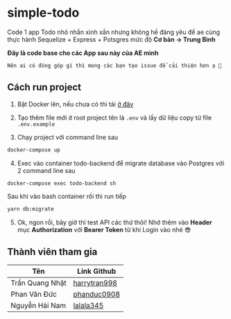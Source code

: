 # simple-todo

Code 1 app Todo nhỏ nhắn xinh xắn nhưng không hề đáng yêu để ae cùng thực hành Sequelize + Express + Potsgres mức độ **Cơ bản -> Trung Bình**

**Đây là code base cho các App sau này của AE mình**

```bash
Nên ai có đóng góp gì thì mong các bạn tạo issue để cải thiện hơn ạ 🥳
```

## Cách run project

1. Bật Docker lên, nếu chưa có thì tải [ở đây](https://www.docker.com/products/docker-desktop)

2. Tạo thêm file mới ở root project tên là `.env` và lấy dữ liệu copy từ file `.env.example`

3. Chạy project với command line sau

```bash
docker-compose up
```

4. Exec vào container todo-backend để migrate database vào Postgres với 2 command line sau

```sh
docker-compose exec todo-backend sh
```

Sau khi vào bash container rồi thì run tiếp

```bash
yarn db:migrate
```

5. Ok, ngon rồi, bây giờ thì test API các thứ thôi! Nhớ thêm vào **Header** mục **Authorization** với **Bearer Token** từ khi Login vào nhé 😎

## Thành viên tham gia

| Tên             | Link Github                                     |
| --------------- | ----------------------------------------------- |
| Trần Quang Nhật | [harrytran998](https://github.com/harrytran998) |
| Phan Văn Đức    | [phanduc0908](https://github.com/phanduc0908)   |
| Nguyễn Hải Nam  | [lalala345](https://github.com/lalala345)       |
